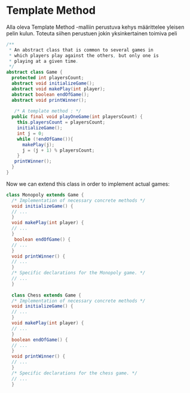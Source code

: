 # Template Method

Alla oleva Template Method -malliin perustuva kehys
määrittelee yleisen pelin kulun. Toteuta siihen perustuen jokin
yksinkertainen toimiva peli

```java
/**
 * An abstract class that is common to several games in
 * which players play against the others, but only one is
 * playing at a given time.
 */
abstract class Game {
  protected int playersCount;
  abstract void initializeGame();
  abstract void makePlay(int player);
  abstract boolean endOfGame();
  abstract void printWinner();
  
   /* A template method : */
  public final void playOneGame(int playersCount) {
    this.playersCount = playersCount;
    initializeGame();
    int j = 0;
    while (!endOfGame()){
      makePlay(j);
      j = (j + 1) % playersCount;
    }
   printWinner();
  }
}
```

Now we can extend this class in order to implement actual games:
```java
class Monopoly extends Game {
  /* Implementation of necessary concrete methods */
  void initializeGame() {
  // ...
  }
  void makePlay(int player) {
  // ...
  }
   boolean endOfGame() {
  // ...
  }
  void printWinner() {
  // ...
  }
  /* Specific declarations for the Monopoly game. */
  // ...
  }
  
  class Chess extends Game {
  /* Implementation of necessary concrete methods */
  void initializeGame() {
  // ...
  }
  void makePlay(int player) {
  // ...
  }
  boolean endOfGame() {
  // ...
  }
  void printWinner() {
  // ...
  }
  /* Specific declarations for the chess game. */
  // ...
  }
```
